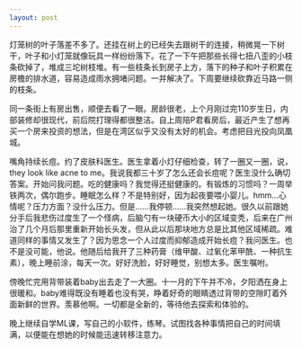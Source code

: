```yaml
---
layout: post
---
```


灯笼树的叶子落差不多了。还挂在树上的已经失去跟树干的连接，稍微晃一下树干，叶子和小灯笼就像玩具一样纷纷落下。花了一下午把那些长得七扭八歪的小枝条砍掉了，堆成三坨树枝堆。有一些枝条长到房子上方，落下的种子和叶子积累在房檐的排水道，容易造成雨水拥堵问题。一并解决了。下周要继续砍靠近马路一侧的枝条。

同一条街上有房出售，顺便去看了一眼。房龄很老，上个月刚过完110岁生日，内部装修却很现代，前后院打理得都很整洁。自上周陪P君看房后，最近产生了想再买一个房来投资的想法，但是在湾区似乎又没有太好的机会。考虑把目光投向凤凰城。

嘴角持续长痘。约了皮肤科医生。医生拿着小灯仔细检查，转了一圈又一圈，说，they look like acne to me。我说我都三十岁了怎么还会长痘呢？医生没什么确切答案。开始问我问题。吃的健康吗？我觉得还挺健康的。有锻炼的习惯吗？一周举铁两次，偶尔跑步。睡眠怎么样？不是特别好，因为起夜要喂小婴儿。hmm...心情呢？压力方面？没什么压力。但是……我停顿……我突然想起她。很久以前跟她分手后我悲伤过度生了一个怪病，后脑勺有一块硬币大小的区域变秃，后来在广州治了几个月后那里重新开始长头发，但从此以后那块地方总是比其他区域稀疏。难道同样的事情又发生了？因为思念一个人过度而抑郁造成开始长痘？我问医生。也不是没可能，他说。他随后给我开了三种药膏（维甲酸、过氧化苯甲酰、一种抗生素），晚上睡前涂，每天一次。好好洗脸，好好睡觉，别想太多。医生嘱咐。

傍晚忙完用背带装着baby出去走了一大圈。十一月的下午并不冷，夕阳洒在身上很暖和。baby难得既没有睡着也没有哭，睁着好奇的眼睛透过背带的空隙盯着外面新鲜的世界。羡慕他啊。一切都是全新的，等待他去探索和体验的。

晚上继续自学ML课，写自己的小软件，练琴。试图找各种事情把自己的时间填满，以便能在想她的时候能迅速转移注意力。